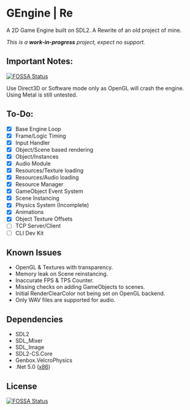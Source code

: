 # GEngine | Re
A 2D Game Engine built on SDL2.
A Rewrite of an old project of mine.

*This is a __work-in-progress__ project, expect no support.*

## Important Notes:
[![FOSSA Status](https://app.fossa.com/api/projects/git%2Bgithub.com%2FXapier14%2FGEngine-R.svg?type=shield)](https://app.fossa.com/projects/git%2Bgithub.com%2FXapier14%2FGEngine-R?ref=badge_shield)

Use Direct3D or Software mode only as OpenGL will crash the engine.
Using Metal is still untested.

## To-Do:
- [x] Base Engine Loop
- [x] Frame/Logic Timing
- [x] Input Handler
- [x] Object/Scene based rendering
- [x] Object/Instances
- [x] Audio Module
- [x] Resources/Texture loading
- [x] Resources/Audio loading
- [x] Resource Manager
- [x] GameObject Event System
- [x] Scene Instancing
- [x] Physics System (Incomplete)
- [x] Animations
- [x] Object Texture Offsets
- [ ] TCP Server/Client
- [ ] CLI Dev Kit

## Known Issues
- OpenGL & Textures with transparency.
- Memory leak on Scene reinstancing.
- Inaccurate FPS & TPS Counter.
- Missing checks on adding GameObjects to scenes.
- Initial RenderClearColor not being set on OpenGL backend.
- Only WAV files are supported for audio.

## Dependencies
* SDL2
* SDL_Mixer
* SDL_Image
* SDL2-CS.Core
* Genbox.VelcroPhysics
* .Net 5.0 ([x86](https://dotnet.microsoft.com/download/dotnet/thank-you/runtime-5.0.6-windows-x86-installer))

## License
[![FOSSA Status](https://app.fossa.com/api/projects/git%2Bgithub.com%2FXapier14%2FGEngine-R.svg?type=large)](https://app.fossa.com/projects/git%2Bgithub.com%2FXapier14%2FGEngine-R?ref=badge_large)
